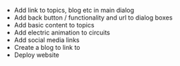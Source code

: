 - Add link to topics, blog etc in main dialog
- Add back button / functionality and url to dialog boxes
- Add basic content to topics
- Add electric animation to circuits
- Add social media links
- Create a blog to link to
- Deploy website